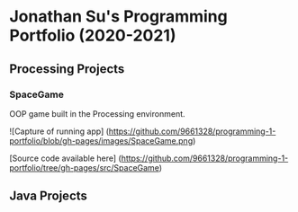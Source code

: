 # Jonathan Su's Programming Portfolio (2020-2021)

## Processing Projects
### SpaceGame
OOP game built in the Processing environment.

![Capture of running app] (https://github.com/9661328/programming-1-portfolio/blob/gh-pages/images/SpaceGame.png)

[Source code available here] (https://github.com/9661328/programming-1-portfolio/tree/gh-pages/src/SpaceGame)

## Java Projects
